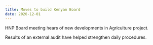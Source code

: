 ```yaml
---
title: Moves to build Kenyan Board
date: 2020-12-01
---
```

HNP Board meeting hears of new developments in Agriculture project.

Results of an external audit have helped strengthen daily procedures.